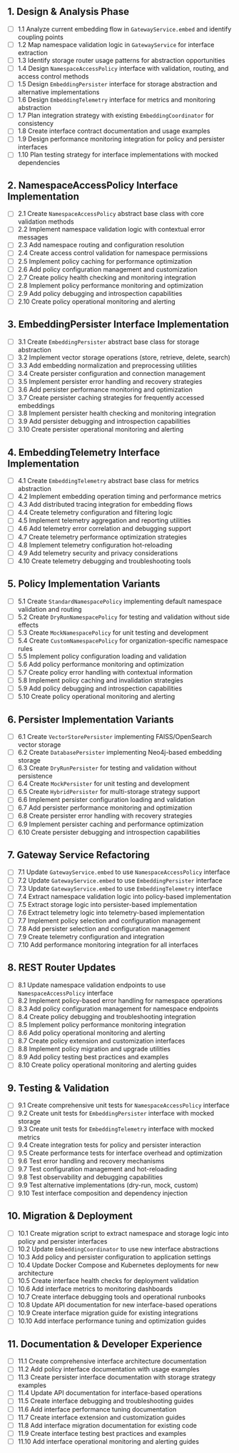 ## 1. Design & Analysis Phase

- [ ] 1.1 Analyze current embedding flow in `GatewayService.embed` and identify coupling points
- [ ] 1.2 Map namespace validation logic in `GatewayService` for interface extraction
- [ ] 1.3 Identify storage router usage patterns for abstraction opportunities
- [ ] 1.4 Design `NamespaceAccessPolicy` interface with validation, routing, and access control methods
- [ ] 1.5 Design `EmbeddingPersister` interface for storage abstraction and alternative implementations
- [ ] 1.6 Design `EmbeddingTelemetry` interface for metrics and monitoring abstraction
- [ ] 1.7 Plan integration strategy with existing `EmbeddingCoordinator` for consistency
- [ ] 1.8 Create interface contract documentation and usage examples
- [ ] 1.9 Design performance monitoring integration for policy and persister interfaces
- [ ] 1.10 Plan testing strategy for interface implementations with mocked dependencies

## 2. NamespaceAccessPolicy Interface Implementation

- [ ] 2.1 Create `NamespaceAccessPolicy` abstract base class with core validation methods
- [ ] 2.2 Implement namespace validation logic with contextual error messages
- [ ] 2.3 Add namespace routing and configuration resolution
- [ ] 2.4 Create access control validation for namespace permissions
- [ ] 2.5 Implement policy caching for performance optimization
- [ ] 2.6 Add policy configuration management and customization
- [ ] 2.7 Create policy health checking and monitoring integration
- [ ] 2.8 Implement policy performance monitoring and optimization
- [ ] 2.9 Add policy debugging and introspection capabilities
- [ ] 2.10 Create policy operational monitoring and alerting

## 3. EmbeddingPersister Interface Implementation

- [ ] 3.1 Create `EmbeddingPersister` abstract base class for storage abstraction
- [ ] 3.2 Implement vector storage operations (store, retrieve, delete, search)
- [ ] 3.3 Add embedding normalization and preprocessing utilities
- [ ] 3.4 Create persister configuration and connection management
- [ ] 3.5 Implement persister error handling and recovery strategies
- [ ] 3.6 Add persister performance monitoring and optimization
- [ ] 3.7 Create persister caching strategies for frequently accessed embeddings
- [ ] 3.8 Implement persister health checking and monitoring integration
- [ ] 3.9 Add persister debugging and introspection capabilities
- [ ] 3.10 Create persister operational monitoring and alerting

## 4. EmbeddingTelemetry Interface Implementation

- [ ] 4.1 Create `EmbeddingTelemetry` abstract base class for metrics abstraction
- [ ] 4.2 Implement embedding operation timing and performance metrics
- [ ] 4.3 Add distributed tracing integration for embedding flows
- [ ] 4.4 Create telemetry configuration and filtering logic
- [ ] 4.5 Implement telemetry aggregation and reporting utilities
- [ ] 4.6 Add telemetry error correlation and debugging support
- [ ] 4.7 Create telemetry performance optimization strategies
- [ ] 4.8 Implement telemetry configuration hot-reloading
- [ ] 4.9 Add telemetry security and privacy considerations
- [ ] 4.10 Create telemetry debugging and troubleshooting tools

## 5. Policy Implementation Variants

- [ ] 5.1 Create `StandardNamespacePolicy` implementing default namespace validation and routing
- [ ] 5.2 Create `DryRunNamespacePolicy` for testing and validation without side effects
- [ ] 5.3 Create `MockNamespacePolicy` for unit testing and development
- [ ] 5.4 Create `CustomNamespacePolicy` for organization-specific namespace rules
- [ ] 5.5 Implement policy configuration loading and validation
- [ ] 5.6 Add policy performance monitoring and optimization
- [ ] 5.7 Create policy error handling with contextual information
- [ ] 5.8 Implement policy caching and invalidation strategies
- [ ] 5.9 Add policy debugging and introspection capabilities
- [ ] 5.10 Create policy operational monitoring and alerting

## 6. Persister Implementation Variants

- [ ] 6.1 Create `VectorStorePersister` implementing FAISS/OpenSearch vector storage
- [ ] 6.2 Create `DatabasePersister` implementing Neo4j-based embedding storage
- [ ] 6.3 Create `DryRunPersister` for testing and validation without persistence
- [ ] 6.4 Create `MockPersister` for unit testing and development
- [ ] 6.5 Create `HybridPersister` for multi-storage strategy support
- [ ] 6.6 Implement persister configuration loading and validation
- [ ] 6.7 Add persister performance monitoring and optimization
- [ ] 6.8 Create persister error handling with recovery strategies
- [ ] 6.9 Implement persister caching and performance optimization
- [ ] 6.10 Create persister debugging and introspection capabilities

## 7. Gateway Service Refactoring

- [ ] 7.1 Update `GatewayService.embed` to use `NamespaceAccessPolicy` interface
- [ ] 7.2 Update `GatewayService.embed` to use `EmbeddingPersister` interface
- [ ] 7.3 Update `GatewayService.embed` to use `EmbeddingTelemetry` interface
- [ ] 7.4 Extract namespace validation logic into policy-based implementation
- [ ] 7.5 Extract storage logic into persister-based implementation
- [ ] 7.6 Extract telemetry logic into telemetry-based implementation
- [ ] 7.7 Implement policy selection and configuration management
- [ ] 7.8 Add persister selection and configuration management
- [ ] 7.9 Create telemetry configuration and integration
- [ ] 7.10 Add performance monitoring integration for all interfaces

## 8. REST Router Updates

- [ ] 8.1 Update namespace validation endpoints to use `NamespaceAccessPolicy` interface
- [ ] 8.2 Implement policy-based error handling for namespace operations
- [ ] 8.3 Add policy configuration management for namespace endpoints
- [ ] 8.4 Create policy debugging and troubleshooting integration
- [ ] 8.5 Implement policy performance monitoring integration
- [ ] 8.6 Add policy operational monitoring and alerting
- [ ] 8.7 Create policy extension and customization interfaces
- [ ] 8.8 Implement policy migration and upgrade utilities
- [ ] 8.9 Add policy testing best practices and examples
- [ ] 8.10 Create policy operational monitoring and alerting guides

## 9. Testing & Validation

- [ ] 9.1 Create comprehensive unit tests for `NamespaceAccessPolicy` interface
- [ ] 9.2 Create unit tests for `EmbeddingPersister` interface with mocked storage
- [ ] 9.3 Create unit tests for `EmbeddingTelemetry` interface with mocked metrics
- [ ] 9.4 Create integration tests for policy and persister interaction
- [ ] 9.5 Create performance tests for interface overhead and optimization
- [ ] 9.6 Test error handling and recovery mechanisms
- [ ] 9.7 Test configuration management and hot-reloading
- [ ] 9.8 Test observability and debugging capabilities
- [ ] 9.9 Test alternative implementations (dry-run, mock, custom)
- [ ] 9.10 Test interface composition and dependency injection

## 10. Migration & Deployment

- [ ] 10.1 Create migration script to extract namespace and storage logic into policy and persister interfaces
- [ ] 10.2 Update `EmbeddingCoordinator` to use new interface abstractions
- [ ] 10.3 Add policy and persister configuration to application settings
- [ ] 10.4 Update Docker Compose and Kubernetes deployments for new architecture
- [ ] 10.5 Create interface health checks for deployment validation
- [ ] 10.6 Add interface metrics to monitoring dashboards
- [ ] 10.7 Create interface debugging tools and operational runbooks
- [ ] 10.8 Update API documentation for new interface-based operations
- [ ] 10.9 Create interface migration guide for existing integrations
- [ ] 10.10 Add interface performance tuning and optimization guides

## 11. Documentation & Developer Experience

- [ ] 11.1 Create comprehensive interface architecture documentation
- [ ] 11.2 Add policy interface documentation with usage examples
- [ ] 11.3 Create persister interface documentation with storage strategy examples
- [ ] 11.4 Update API documentation for interface-based operations
- [ ] 11.5 Create interface debugging and troubleshooting guides
- [ ] 11.6 Add interface performance tuning documentation
- [ ] 11.7 Create interface extension and customization guides
- [ ] 11.8 Add interface migration documentation for existing code
- [ ] 11.9 Create interface testing best practices and examples
- [ ] 11.10 Add interface operational monitoring and alerting guides
